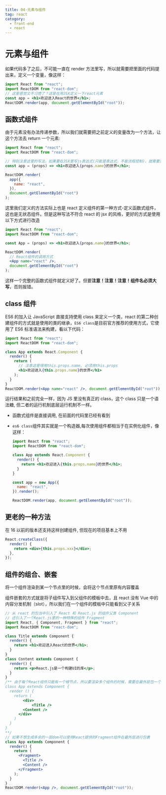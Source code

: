 ```yaml
---
title: 04-元素与组件
tag: react
catogory:
  - front-end
  - react
---
```


# 元素与组件

如果代码多了之后，不可能一直在 render 方法里写，所以就需要把里面的代码提出来，定义一个变量，像这样：

```jsx
import React from "react";
import ReactDOM from "react-dom";
// 这里感觉又不习惯了？这是在用JSX定义一下react元素
const app = <h1>欢迎进入React的世界</h1>;
ReactDOM.render(app, document.getElementById("root"));
```

## 函数式组件

由于元素没有办法传递参数，所以我们就需要把之前定义的变量改为一个方法，让这个方法去 return 一个元素:

```jsx
import React from "react";
import ReactDOM from "react-dom";

// 特别注意这里的写法，如果要在JSX里写js表达式(只能是表达式，不能流程控制)，就需要加 {}，包括注释也是一样，并且可以多层嵌套
const app = (props) => <h1>欢迎进入{props.name}的世界</h1>;

ReactDOM.render(
  app({
    name: "react",
  }),
  document.getElementById("root")
);
```

这里我们定义的方法实际上也是 react 定义组件的第一种方式-定义函数式组件，这也是无状态组件。但是这种写法不符合 react 的 jsx 的风格，更好的方式是使用以下方式进行改造

```jsx
import React from "react";
import ReactDOM from "react-dom";

const App = (props) => <h1>欢迎进入{props.name}的世界</h1>;

ReactDOM.render(
  // React组件的调用方式
  <App name="react" />,
  document.getElementById("root")
);
```

这样一个完整的函数式组件就定义好了。但要**注意！注意！注意！**组件名必须**大写**，否则报错。

## class 组件

ES6 的加入让 JavaScript 直接支持使用 class 来定义一个类，react 的第二种创建组件的方式就是使用的类的继承，`ES6 class`是目前官方推荐的使用方式，它使用了 ES6 标准语法来构建，看以下代码：

```jsx
import React from "react";
import ReactDOM from "react-dom";

class App extends React.Component {
  render() {
    return (
      // 注意这里得用this.props.name, 必须用this.props
      <h1>欢迎进入{this.props.name}的世界</h1>
    );
  }
}
ReactDOM.render(<App name="react" />, document.getElementById("root"));
```

运行结果和之前完全一样，因为 JS 里没有真正的 class，这个 class 只是一个语法糖, 但二者的运行机制底层运行机制不一样。

- 函数式组件是直接调用, 在前面的代码里已经有看到

- `es6 class`组件其实就是一个构造器,每次使用组件都相当于在实例化组件，像这样：

  ```jsx
  import React from "react";
  import ReactDOM from "react-dom";

  class App extends React.Component {
    render() {
      return <h1>欢迎进入{this.props.name}的世界</h1>;
    }
  }

  const app = new App({
    name: "react",
  }).render();

  ReactDOM.render(app, document.getElementById("root"));
  ```

## 更老的一种方法

在 16 以前的版本还支持这样创建组件, 但现在的项目基本上不用

```jsx
React.createClass({
  render() {
    return <div>{this.props.xxx}</div>;
  },
});
```

## 组件的组合、嵌套

将一个组件渲染到某一个节点里的时候，会将这个节点里原有内容覆盖

组件嵌套的方式就是将子组件写入到父组件的模板中去，且 react 没有 Vue 中的内容分发机制（slot），所以我们在一个组件的模板中只能看到父子关系

```jsx
// 从 react 的包当中引入了 React 和 React.js 的组件父类 Component
// 还引入了一个React.js里的一种特殊的组件 Fragment
import React, { Component, Fragment } from "react";
import ReactDOM from "react-dom";

class Title extends Component {
  render() {
    return <h1>欢迎进入React的世界</h1>;
  }
}
class Content extends Component {
  render() {
    return <p>React.js是一个构建UI的库</p>;
  }
}
/** 由于每个React组件只能有一个根节点，所以要渲染多个组件的时候，需要在最外层包一个容器，如果使用div, 会生成多余的一层dom
class App extends Component {
  render () {
    return (
    	<div>
    		<Title />
        <Content />
      </div>
  	)
  }
}
**/
// 如果不想生成多余的一层dom可以使用React提供的Fragment组件在最外层进行包裹
class App extends Component {
  render() {
    return (
      <Fragment>
        <Title />
        <Content />
      </Fragment>
    );
  }
}
ReactDOM.render(<App />, document.getElementById("root"));
```
